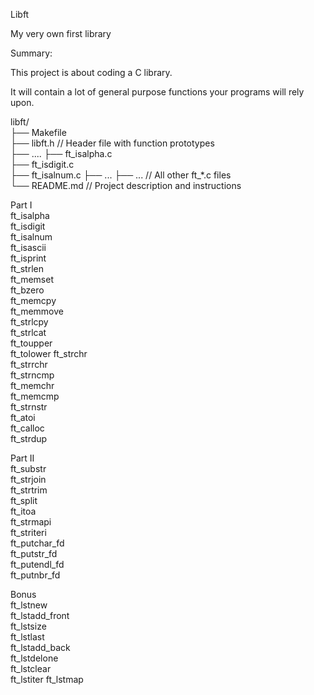 Libft

My very own first library

Summary:

This project is about coding a C library.

It will contain a lot of general purpose functions your programs will rely upon.


libft/  
├── Makefile  
├── libft.h              // Header file with function prototypes  
├── ....
├── ft_isalpha.c  
├── ft_isdigit.c  
├── ft_isalnum.c
├── ...
├── ...                // All other ft_*.c files  
└── README.md         // Project description and instructions  


Part I  
ft_isalpha  
ft_isdigit  
ft_isalnum  
ft_isascii  
ft_isprint  
ft_strlen  
ft_memset  
ft_bzero  
ft_memcpy  
ft_memmove   
ft_strlcpy  
ft_strlcat   
ft_toupper  
ft_tolower
ft_strchr  
ft_strrchr  
ft_strncmp  
ft_memchr  
ft_memcmp  
ft_strnstr  
ft_atoi  
ft_calloc  
ft_strdup  
  
Part II  
ft_substr  
ft_strjoin  
ft_strtrim  
ft_split  
ft_itoa  
ft_strmapi  
ft_striteri   
ft_putchar_fd  
ft_putstr_fd  
ft_putendl_fd  
ft_putnbr_fd  
 
Bonus  
ft_lstnew  
ft_lstadd_front  
ft_lstsize  
ft_lstlast  
ft_lstadd_back  
ft_lstdelone  
ft_lstclear  
ft_lstiter
ft_lstmap  
